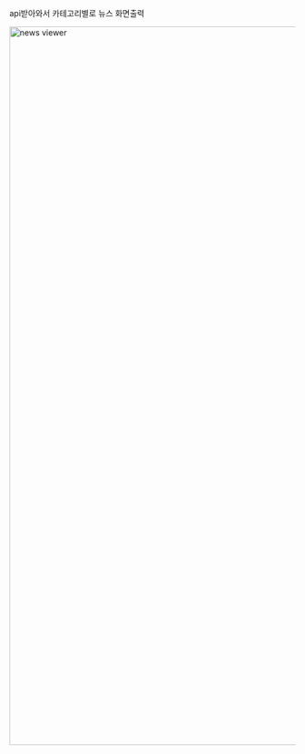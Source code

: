 api받아와서 카테고리별로 뉴스 화면출력

<img width="1267" alt="news viewer" src="https://user-images.githubusercontent.com/48181483/67283620-f88f5100-f50e-11e9-996b-26afad8f28c4.png">

